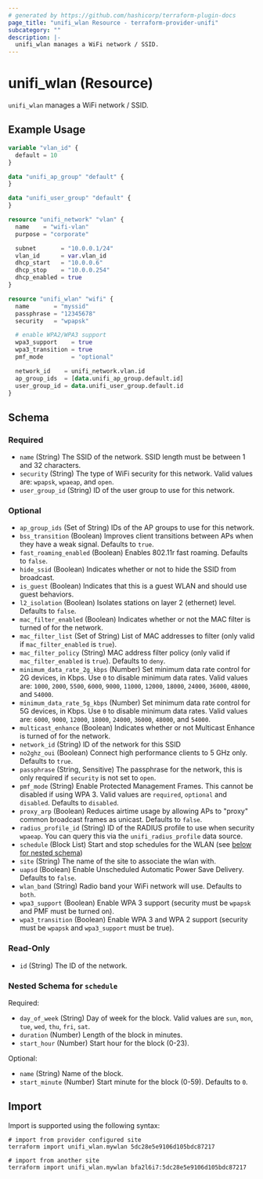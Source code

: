 ```yaml
---
# generated by https://github.com/hashicorp/terraform-plugin-docs
page_title: "unifi_wlan Resource - terraform-provider-unifi"
subcategory: ""
description: |-
  unifi_wlan manages a WiFi network / SSID.
---
```


# unifi_wlan (Resource)

`unifi_wlan` manages a WiFi network / SSID.

## Example Usage

```terraform
variable "vlan_id" {
  default = 10
}

data "unifi_ap_group" "default" {
}

data "unifi_user_group" "default" {
}

resource "unifi_network" "vlan" {
  name    = "wifi-vlan"
  purpose = "corporate"

  subnet       = "10.0.0.1/24"
  vlan_id      = var.vlan_id
  dhcp_start   = "10.0.0.6"
  dhcp_stop    = "10.0.0.254"
  dhcp_enabled = true
}

resource "unifi_wlan" "wifi" {
  name       = "myssid"
  passphrase = "12345678"
  security   = "wpapsk"

  # enable WPA2/WPA3 support
  wpa3_support    = true
  wpa3_transition = true
  pmf_mode        = "optional"

  network_id    = unifi_network.vlan.id
  ap_group_ids  = [data.unifi_ap_group.default.id]
  user_group_id = data.unifi_user_group.default.id
}
```

<!-- schema generated by tfplugindocs -->
## Schema

### Required

- `name` (String) The SSID of the network. SSID length must be between 1 and 32 characters.
- `security` (String) The type of WiFi security for this network. Valid values are: `wpapsk`, `wpaeap`, and `open`.
- `user_group_id` (String) ID of the user group to use for this network.

### Optional

- `ap_group_ids` (Set of String) IDs of the AP groups to use for this network.
- `bss_transition` (Boolean) Improves client transitions between APs when they have a weak signal. Defaults to `true`.
- `fast_roaming_enabled` (Boolean) Enables 802.11r fast roaming. Defaults to `false`.
- `hide_ssid` (Boolean) Indicates whether or not to hide the SSID from broadcast.
- `is_guest` (Boolean) Indicates that this is a guest WLAN and should use guest behaviors.
- `l2_isolation` (Boolean) Isolates stations on layer 2 (ethernet) level. Defaults to `false`.
- `mac_filter_enabled` (Boolean) Indicates whether or not the MAC filter is turned of for the network.
- `mac_filter_list` (Set of String) List of MAC addresses to filter (only valid if `mac_filter_enabled` is `true`).
- `mac_filter_policy` (String) MAC address filter policy (only valid if `mac_filter_enabled` is `true`). Defaults to `deny`.
- `minimum_data_rate_2g_kbps` (Number) Set minimum data rate control for 2G devices, in Kbps. Use `0` to disable minimum data rates. Valid values are: `1000`, `2000`, `5500`, `6000`, `9000`, `11000`, `12000`, `18000`, `24000`, `36000`, `48000`,  and `54000`.
- `minimum_data_rate_5g_kbps` (Number) Set minimum data rate control for 5G devices, in Kbps. Use `0` to disable minimum data rates. Valid values are: `6000`, `9000`, `12000`, `18000`, `24000`, `36000`, `48000`,  and `54000`.
- `multicast_enhance` (Boolean) Indicates whether or not Multicast Enhance is turned of for the network.
- `network_id` (String) ID of the network for this SSID
- `no2ghz_oui` (Boolean) Connect high performance clients to 5 GHz only. Defaults to `true`.
- `passphrase` (String, Sensitive) The passphrase for the network, this is only required if `security` is not set to `open`.
- `pmf_mode` (String) Enable Protected Management Frames. This cannot be disabled if using WPA 3. Valid values are `required`, `optional` and `disabled`. Defaults to `disabled`.
- `proxy_arp` (Boolean) Reduces airtime usage by allowing APs to "proxy" common broadcast frames as unicast. Defaults to `false`.
- `radius_profile_id` (String) ID of the RADIUS profile to use when security `wpaeap`. You can query this via the `unifi_radius_profile` data source.
- `schedule` (Block List) Start and stop schedules for the WLAN (see [below for nested schema](#nestedblock--schedule))
- `site` (String) The name of the site to associate the wlan with.
- `uapsd` (Boolean) Enable Unscheduled Automatic Power Save Delivery. Defaults to `false`.
- `wlan_band` (String) Radio band your WiFi network will use. Defaults to `both`.
- `wpa3_support` (Boolean) Enable WPA 3 support (security must be `wpapsk` and PMF must be turned on).
- `wpa3_transition` (Boolean) Enable WPA 3 and WPA 2 support (security must be `wpapsk` and `wpa3_support` must be true).

### Read-Only

- `id` (String) The ID of the network.

<a id="nestedblock--schedule"></a>
### Nested Schema for `schedule`

Required:

- `day_of_week` (String) Day of week for the block. Valid values are `sun`, `mon`, `tue`, `wed`, `thu`, `fri`, `sat`.
- `duration` (Number) Length of the block in minutes.
- `start_hour` (Number) Start hour for the block (0-23).

Optional:

- `name` (String) Name of the block.
- `start_minute` (Number) Start minute for the block (0-59). Defaults to `0`.

## Import

Import is supported using the following syntax:

```shell
# import from provider configured site
terraform import unifi_wlan.mywlan 5dc28e5e9106d105bdc87217

# import from another site
terraform import unifi_wlan.mywlan bfa2l6i7:5dc28e5e9106d105bdc87217
```
